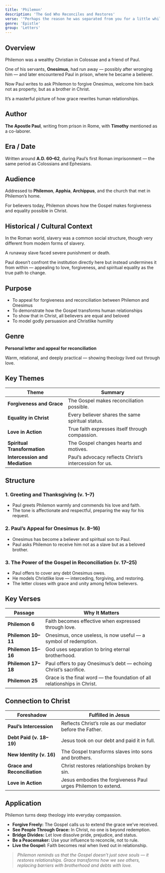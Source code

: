 ```yaml
---
title: 'Philemon'
description: 'The God Who Reconciles and Restores'
verse: '"Perhaps the reason he was separated from you for a little while was that you might have him back forever — no longer as a slave, but better than a slave, as a dear brother." — Philemon 15–16'
genre: 'Epistle'
group: 'Letters'
---
```


## Overview

Philemon was a wealthy Christian in Colossae and a friend of Paul.

One of his servants, **Onesimus**, had run away — possibly after wronging him — and later encountered Paul in prison, where he became a believer.

Now Paul writes to ask Philemon to forgive Onesimus, welcome him back not as property, but as a brother in Christ.

It’s a masterful picture of how grace rewrites human relationships.

## Author

**The Apostle Paul**, writing from prison in Rome, with **Timothy** mentioned as a co-laborer.

## Era / Date

Written around **A.D. 60–62**, during Paul’s first Roman imprisonment — the same period as Colossians and Ephesians.

## Audience

Addressed to **Philemon**, **Apphia**, **Archippus**, and the church that met in Philemon’s home.

For believers today, Philemon shows how the Gospel makes forgiveness and equality possible in Christ.

## Historical / Cultural Context

In the Roman world, slavery was a common social structure, though very different from modern forms of slavery.

A runaway slave faced severe punishment or death.

Paul doesn’t confront the institution directly here but instead undermines it from within — appealing to love, forgiveness, and spiritual equality as the true path to change.

## Purpose
- To appeal for forgiveness and reconciliation between Philemon and Onesimus
- To demonstrate how the Gospel transforms human relationships
- To show that in Christ, all believers are equal and beloved
- To model godly persuasion and Christlike humility


## Genre

**Personal letter and appeal for reconciliation**

Warm, relational, and deeply practical — showing theology lived out through love.

## Key Themes


| Theme | Summary |
|-------|----------|
| **Forgiveness and Grace** | The Gospel makes reconciliation possible. |
| **Equality in Christ** | Every believer shares the same spiritual status. |
| **Love in Action** | True faith expresses itself through compassion. |
| **Spiritual Transformation** | The Gospel changes hearts and motives. |
| **Intercession and Mediation** | Paul’s advocacy reflects Christ’s intercession for us. |

## Structure


### 1. Greeting and Thanksgiving (v. 1–7)
- Paul greets Philemon warmly and commends his love and faith.
- The tone is affectionate and respectful, preparing the way for his request.


### 2. Paul’s Appeal for Onesimus (v. 8–16)
- Onesimus has become a believer and spiritual son to Paul.
- Paul asks Philemon to receive him not as a slave but as a beloved brother.


### 3. The Power of the Gospel in Reconciliation (v. 17–25)
- Paul offers to cover any debt Onesimus owes.
- He models Christlike love — interceding, forgiving, and restoring.
- The letter closes with grace and unity among fellow believers.


## Key Verses


| Passage | Why It Matters |
|----------|----------------|
| **Philemon 6** | Faith becomes effective when expressed through love. |
| **Philemon 10–11** | Onesimus, once useless, is now useful — a symbol of redemption. |
| **Philemon 15–16** | God uses separation to bring eternal brotherhood. |
| **Philemon 17–18** | Paul offers to pay Onesimus’s debt — echoing Christ’s sacrifice. |
| **Philemon 25** | Grace is the final word — the foundation of all relationships in Christ. |

## Connection to Christ


| Foreshadow | Fulfilled in Jesus |
|-------------|-------------------|
| **Paul’s Intercession** | Reflects Christ’s role as our mediator before the Father. |
| **Debt Paid (v. 18–19)** | Jesus took on our debt and paid it in full. |
| **New Identity (v. 16)** | The Gospel transforms slaves into sons and brothers. |
| **Grace and Reconciliation** | Christ restores relationships broken by sin. |
| **Love in Action** | Jesus embodies the forgiveness Paul urges Philemon to extend. |

## Application

Philemon turns deep theology into everyday compassion.
- **Forgive Freely:** The Gospel calls us to extend the grace we’ve received.
- **See People Through Grace:** In Christ, no one is beyond redemption.
- **Bridge Divides:** Let love dissolve pride, prejudice, and status.
- **Be a Peacemaker:** Use your influence to reconcile, not to rule.
- **Live the Gospel:** Faith becomes real when lived out in relationship.


> *Philemon reminds us that the Gospel doesn’t just save souls — it restores relationships. Grace transforms how we see others, replacing barriers with brotherhood and debts with love.*
